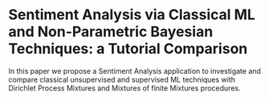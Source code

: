 # Sentiment Analysis via Classical ML and Non-Parametric Bayesian Techniques: a Tutorial Comparison
In this paper we propose a Sentiment Analysis application to investigate and compare classical unsupervised and supervised ML techniques with Dirichlet Process Mixtures and Mixtures of finite Mixtures procedures.
